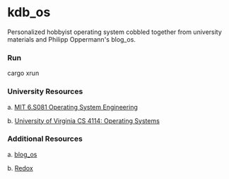 # kdb_os
Personalized hobbyist operating system cobbled together from university materials and Philipp Oppermann's blog_os.

### Run

cargo xrun

### University Resources

a. [MIT 6.S081 Operating System Engineering](https://pdos.csail.mit.edu/6.828/2019/xv6.html)

b. [University of Virginia CS 4114: Operating Systems](https://www.rust-class.org/)


### Additional Resources

a. [blog_os](https://github.com/phil-opp/blog_os)

b. [Redox](https://www.redox-os.org/)

